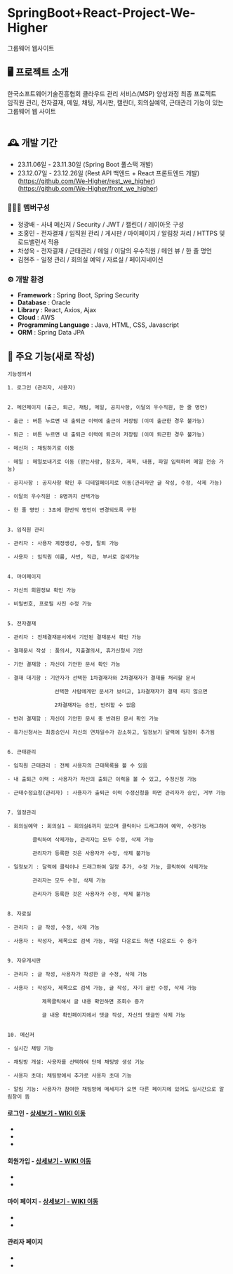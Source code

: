 # SpringBoot+React-Project-We-Higher
그룹웨어 웹사이트


## 🖥️ 프로젝트 소개
한국소프트웨어기술진흥협회 클라우드 관리 서비스(MSP) 양성과정 최종 프로젝트<br>
임직원 관리, 전자결재, 메일, 채팅, 게시판, 캘린더, 회의실예약, 근태관리 기능이 있는 그룹웨어 웹 사이트<br>
<br>

## 🕰️ 개발 기간
* 23.11.06일 - 23.11.30일 (Spring Boot 풀스택 개발)
* 23.12.07일 - 23.12.26일 (Rest API 백엔드 + React 프론트엔드 개발)<br> (https://github.com/We-Higher/rest_we_higher)<br> (https://github.com/We-Higher/front_we_higher)

### 🧑‍🤝‍🧑 맴버구성
 - 정광배 - 사내 메신저 / Security / JWT / 캘린더 / 레이아웃 구성
 - 조홍민 - 전자결재 / 임직원 관리 / 게시판 / 마이페이지 / 알림창 처리 / HTTPS 및 로드밸런서 적용
 - 차성욱 - 전자결재 / 근태관리 / 메일 / 이달의 우수직원 / 메인 뷰 / 한 줄 명언
 - 김현주 - 일정 관리 / 회의실 예약 / 자료실 / 페이지네이션

### ⚙️ 개발 환경
- **Framework** : Spring Boot, Spring Security
- **Database** : Oracle
- **Library** : React, Axios, Ajax
- **Cloud** : AWS
- **Programming Language** : Java, HTML, CSS, Javascript
- **ORM** : Spring Data JPA

## 📌 주요 기능(새로 작성)

	기능정의서
	
	1. 로그인 (관리자, 사용자)

 
	2. 메인페이지 (출근, 퇴근, 채팅, 메일, 공지사항, 이달의 우수직원, 한 줄 명언)
	
	- 출근 : 버튼 누르면 내 출퇴근 이력에 출근이 저장됨 (이미 출근한 경우 불가능)
	
	- 퇴근 : 버튼 누르면 내 출퇴근 이력에 퇴근이 저장됨 (이미 퇴근한 경우 불가능)
	
	- 메신저 : 채팅하기로 이동 
	
	- 메일 : 메일보내기로 이동 (받는사람, 참조자, 제목, 내용, 파일 입력하여 메일 전송 가능)
	
	- 공지사항 : 공지사항 확인 후 디테일페이지로 이동(관리자만 글 작성, 수정, 삭제 가능)
	
	- 이달의 우수직원 : 8명까지 선택가능
	
	- 한 줄 명언 : 3초에 한번씩 명언이 변경되도록 구현
	
	
	3. 임직원 관리
	
	- 관리자 : 사용자 계정생성, 수정, 탈퇴 가능
	
	- 사용자 : 임직원 이름, 사번, 직급, 부서로 검색가능
	
	
	4. 마이페이지
	
	- 자신의 회원정보 확인 가능
	
	- 비밀번호, 프로필 사진 수정 가능
	
	
	5. 전자결재
	
	- 관리자 : 전체결재문서에서 기안된 결재문서 확인 가능
	
	- 결재문서 작성 : 품의서, 지출결의서, 휴가신청서 기안
	
	- 기안 결재함 : 자신이 기안한 문서 확인 가능
	
	- 결재 대기함 : 기안자가 선택한 1차결재자와 2차결재자가 결재를 처리할 문서

	               선택한 사람에게만 문서가 보이고, 1차결재자가 결재 하지 않으면

	               2차결재자는 승인, 반려할 수 없음

	- 반려 결재함 : 자신이 기안한 문서 중 반려된 문서 확인 가능
	
	- 휴가신청서는 최종승인시 자신의 연차일수가 감소하고, 일정보기 달력에 일정이 추가됨
	
	
	6. 근태관리
	
	- 임직원 근태관리 : 전체 사용자의 근태목록을 볼 수 있음
	
	- 내 출퇴근 이력 : 사용자가 자신의 출퇴근 이력을 볼 수 있고, 수정신청 가능
	
	- 근태수정요청(관리자) : 사용자가 출퇴근 이력 수정신청을 하면 관리자가 승인, 거부 가능
	
	
	7. 일정관리
	
	- 회의실예약 : 회의실1 ~ 회의실6까지 있으며 클릭이나 드래그하여 예약, 수정가능
	
			클릭하여 삭제가능, 관리자는 모두 수정, 삭제 가능
	
			관리자가 등록한 것은 사용자가 수정, 삭제 불가능
	
	- 일정보기 : 달력에 클릭이나 드래그하여 일정 추가, 수정 가능, 클릭하여 삭제가능
	
		    관리자는 모두 수정, 삭제 가능
								
		    관리자가 등록한 것은 사용자가 수정, 삭제 불가능
	
	
	8. 자료실
	
	- 관리자 : 글 작성, 수정, 삭제 가능
	
	- 사용자 : 작성자, 제목으로 검색 가능, 파일 다운로드 하면 다운로드 수 증가
	
	
	9. 자유게시판
	
	- 관리자 : 글 작성, 사용자가 작성한 글 수정, 삭제 가능
	
	- 사용자 : 작성자, 제목으로 검색 가능, 글 작성, 자기 글만 수정, 삭제 가능
	
	           제목클릭해서 글 내용 확인하면 조회수 증가
	
	           글 내용 확인페이지에서 댓글 작성, 자신의 댓글만 삭제 가능
	
	
	10. 메신저
	
	- 실시간 채팅 기능
	
	- 채팅방 개설: 사용자를 선택하여 단체 채팅방 생성 기능
	
	- 사용자 초대: 채팅방에서 추가로 사용자 초대 기능
	
	- 알림 기능: 사용자가 참여한 채팅방에 메세지가 오면 다른 페이지에 있어도 실시간으로 알림창이 뜸
 

#### 로그인 - <a href="" >상세보기 - WIKI 이동</a>
- 
- 
- 
#### 회원가입 - <a href="" >상세보기 - WIKI 이동</a>
- 
- 
#### 마이 페이지 - <a href="" >상세보기 - WIKI 이동</a>
- 
- 
#### 관리자 페이지 
- 
- 
